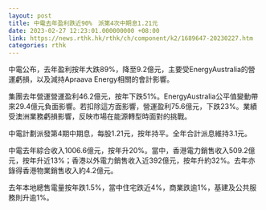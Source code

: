 ```yaml
---
layout: post
title: 中電去年盈利跌近90%　派第4次中期息1.21元
date: 2023-02-27 12:23:01.000000000 +08:00
link: https://news.rthk.hk/rthk/ch/component/k2/1689647-20230227.htm
categories: rthk
---
```


中電公布，去年盈利按年大跌89%，降至9.2億元，主要受EnergyAustralia的營運虧損，以及減持Apraava Energy相關的會計影響。

集團去年營運營運盈利46.2億元，按年下跌51%。EnergyAustralia公平值變動帶來29.4億元負面影響。若扣除這方面影響，營運盈利75.6億元，下跌23%。業績受澳洲業務虧損影響，反映市場在能源轉型時面對的挑戰。

中電計劃派發第4期中期息，每股1.21元，按年持平。全年合計派息維持3.1元。

中電去年綜合收入1006.6億元，按年升20%。當中，香港電力銷售收入509.2億元，按年升近13%；香港以外電力銷售收入近392億元，按年升約32%。去年亦錄得香港物業銷售收入約4.2億元。

去年本地總售電量按年跌1.5%，當中住宅跌近4%，商業跌逾1%，基建及公共服務則升逾1%。

